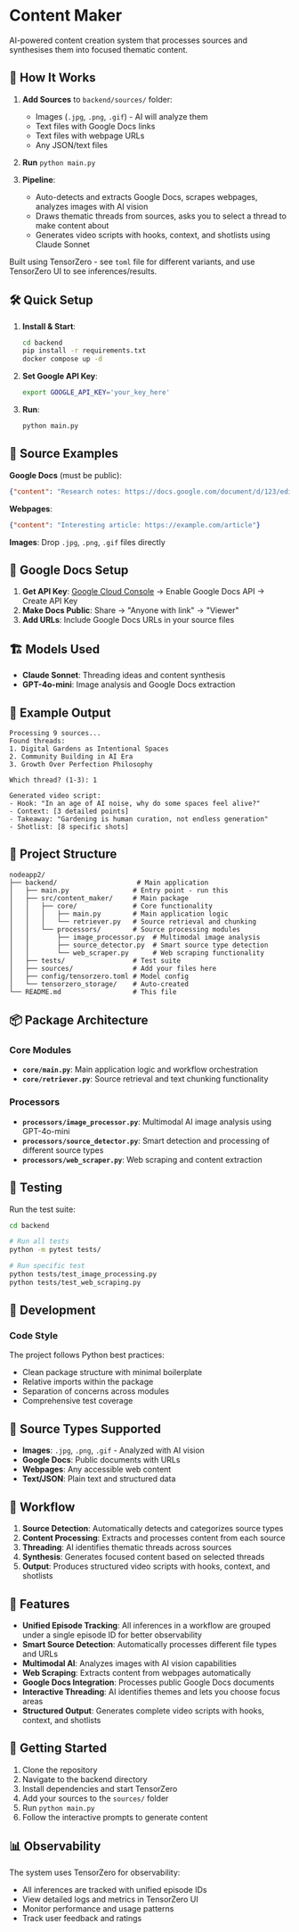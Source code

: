 # Content Maker

AI-powered content creation system that processes sources and synthesises them into focused thematic content.

## 🚀 How It Works

1. **Add Sources** to `backend/sources/` folder:
   - Images (`.jpg`, `.png`, `.gif`) - AI will analyze them
   - Text files with Google Docs links
   - Text files with webpage URLs
   - Any JSON/text files

2. **Run** `python main.py`

3. **Pipeline**:
   - Auto-detects and extracts Google Docs, scrapes webpages, analyzes images with AI vision
   - Draws thematic threads from sources, asks you to select a thread to make content about
   - Generates video scripts with hooks, context, and shotlists using Claude Sonnet

Built using TensorZero - see `toml` file for different variants, and use TensorZero UI to see inferences/results.

## 🛠️ Quick Setup

1. **Install & Start**:
   ```bash
   cd backend
   pip install -r requirements.txt
   docker compose up -d
   ```

2. **Set Google API Key**:
   ```bash
   export GOOGLE_API_KEY='your_key_here'
   ```

3. **Run**:
   ```bash
   python main.py
   ```

## 📖 Source Examples

**Google Docs** (must be public):
```json
{"content": "Research notes: https://docs.google.com/document/d/123/edit"}
```

**Webpages**:
```json
{"content": "Interesting article: https://example.com/article"}
```

**Images**: Drop `.jpg`, `.png`, `.gif` files directly

## 🔧 Google Docs Setup

1. **Get API Key**: [Google Cloud Console](https://console.cloud.google.com/) → Enable Google Docs API → Create API Key
2. **Make Docs Public**: Share → "Anyone with link" → "Viewer"
3. **Add URLs**: Include Google Docs URLs in your source files

## 🏗️ Models Used

- **Claude Sonnet**: Threading ideas and content synthesis
- **GPT-4o-mini**: Image analysis and Google Docs extraction

## 🎯 Example Output

```
Processing 9 sources...
Found threads:
1. Digital Gardens as Intentional Spaces
2. Community Building in AI Era  
3. Growth Over Perfection Philosophy

Which thread? (1-3): 1

Generated video script:
- Hook: "In an age of AI noise, why do some spaces feel alive?"
- Context: [3 detailed points]
- Takeaway: "Gardening is human curation, not endless generation"
- Shotlist: [8 specific shots]
```

## 📁 Project Structure

```
nodeapp2/
├── backend/                    # Main application
│   ├── main.py                # Entry point - run this
│   ├── src/content_maker/     # Main package
│   │   ├── core/              # Core functionality
│   │   │   ├── main.py        # Main application logic
│   │   │   └── retriever.py   # Source retrieval and chunking
│   │   └── processors/        # Source processing modules
│   │       ├── image_processor.py  # Multimodal image analysis
│   │       ├── source_detector.py  # Smart source type detection
│   │       └── web_scraper.py      # Web scraping functionality
│   ├── tests/                 # Test suite
│   ├── sources/               # Add your files here
│   ├── config/tensorzero.toml # Model config
│   └── tensorzero_storage/    # Auto-created
└── README.md                  # This file
```

## 📦 Package Architecture

### Core Modules

- **`core/main.py`**: Main application logic and workflow orchestration
- **`core/retriever.py`**: Source retrieval and text chunking functionality

### Processors

- **`processors/image_processor.py`**: Multimodal AI image analysis using GPT-4o-mini
- **`processors/source_detector.py`**: Smart detection and processing of different source types
- **`processors/web_scraper.py`**: Web scraping and content extraction


## 🧪 Testing

Run the test suite:

```bash
cd backend

# Run all tests
python -m pytest tests/

# Run specific test
python tests/test_image_processing.py
python tests/test_web_scraping.py
```

## 🔧 Development


### Code Style

The project follows Python best practices:
- Clean package structure with minimal boilerplate
- Relative imports within the package
- Separation of concerns across modules
- Comprehensive test coverage

## 📁 Source Types Supported

- **Images**: `.jpg`, `.png`, `.gif` - Analyzed with AI vision
- **Google Docs**: Public documents with URLs
- **Webpages**: Any accessible web content
- **Text/JSON**: Plain text and structured data

## 🔄 Workflow

1. **Source Detection**: Automatically detects and categorizes source types
2. **Content Processing**: Extracts and processes content from each source
3. **Threading**: AI identifies thematic threads across sources
4. **Synthesis**: Generates focused content based on selected threads
5. **Output**: Produces structured video scripts with hooks, context, and shotlists

## 🎯 Features

- **Unified Episode Tracking**: All inferences in a workflow are grouped under a single episode ID for better observability
- **Smart Source Detection**: Automatically processes different file types and URLs
- **Multimodal AI**: Analyzes images with AI vision capabilities
- **Web Scraping**: Extracts content from webpages automatically
- **Google Docs Integration**: Processes public Google Docs documents
- **Interactive Threading**: AI identifies themes and lets you choose focus areas
- **Structured Output**: Generates complete video scripts with hooks, context, and shotlists

## 🚀 Getting Started

1. Clone the repository
2. Navigate to the backend directory
3. Install dependencies and start TensorZero
4. Add your sources to the `sources/` folder
5. Run `python main.py`
6. Follow the interactive prompts to generate content

## 📊 Observability

The system uses TensorZero for observability:
- All inferences are tracked with unified episode IDs
- View detailed logs and metrics in TensorZero UI
- Monitor performance and usage patterns
- Track user feedback and ratings